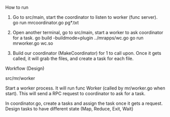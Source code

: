 
How to run

1. Go to src/main, start the coordinator to listen to worker (func server).  
   go run mrcoordinator.go pg*.txt

2. Open another terminal, go to src/main, start a worker to ask coordinator for a task. 
   go build -buildmode=plugin ../mrapps/wc.go
   go run mrworker.go wc.so

3. Build our coordinator (MakeCoordinator) for 1 to call upon. Once it gets called, it will grab the files, and create a task for each file.

Workflow (Design)

src/mr/worker

Start a worker process. It will run func Worker (called by mr/worker.go when start). This will send a RPC request to coordinator to ask for a task.

In coordinator.go, create a tasks and assign the task once it gets a request. Design tasks to have different state (Map, Reduce, Exit, Wait)